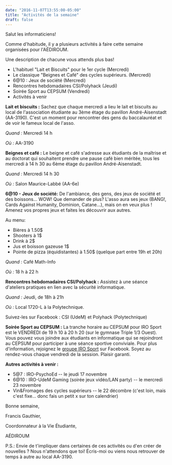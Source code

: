 ```yaml
---
date: "2016-11-07T13:55:00-05:00"
title: "Activités de la semaine"
draft: false
---
```


Salut les informaticiens!

Comme d'habitude, il y a plusieurs activités à faire cette semaine organisées pour l'AÉDIROUM.

Une description de chacune vous attends plus bas!

* L'habituel "Lait et Biscuits" pour le 1er cycle (Mercredi)
* Le classique "Beignes et Café" des cycles supérieurs. (Mercredi)
* 6@10 : Jeux de société (Mercredi)
* Rencontres hebdomadaires CSI/Polyhack (Jeudi) 
* Soirée Sport au CEPSUM (Vendredi) 
* Activités à venir

**Lait et biscuits :**
Sachez que chaque mercredi a lieu le lait et biscuits au local de l'association étudiante au 3ème étage du pavillon André-Aisenstadt (AA-3190).
C'est un moment pour rencontrer des gens du baccalauréat et de voir le fameux local de l'asso.

*Quand :* Mercredi 14 h

*Où :* AA-3190

**Beignes et café :**
Le beigne et café s'adresse aux étudiants de la maîtrise et au doctorat qui souhaitent prendre une pause café bien méritée, tous les mercredi à 14 h 30 au 6ème étage du pavillon André-Aisenstadt.

*Quand :* Mercredi 14 h 30

*Où :* Salon Maurice-Labbé (AA-6e)  

**6@10 - Jeux de société:**
De l'ambiance, des gens, des jeux de société et des boissons...
WOW! Que demander de plus?
L'asso aura ses jeux (BANG!, Cards Against Humanity, Dominion, Catane...), mais on en veux plus !
Amenez vos propres jeux et faites les découvrir aux autres.

Au menu:

* Bières à 1.50$
* Shooters à 1$
* Drink à 2$
* Jus et boisson gazeuse 1$
* Pointe de pizza (équidistantes) à 1.50$ (quelque part entre 19h et 20h)

*Quand :* Café Math-Info

*Où :* 18 h à 22 h

**Rencontres hebdomadaires CSI/Polyhack :**
Assistez à une séance d'ateliers pratiques en lien avec la sécurité informatique.

*Quand :* Jeudi, de 18h à 21h

*Où :* Local 1720-L à la Polytechnique.

Suivez-les sur Facebook : CSI (UdeM) et Polyhack (Polytechnique)

**Soirée Sport au CEPSUM :**
La tranche horaire au CEPSUM pour IRO Sport est le VENDREDI de 19 h 10 à 20 h 20 (sur le gymnase Triple 1/3 Ouest).
Vous pouvez vous joindre aux étudiants en informatique qui se rejoindront au CEPSUM pour participer à une séance sportive conviviale.
Pour plus d'information, rejoignez le [groupe IRO Sport](//fb.com/groups/718762054920741) sur Facebook.
Soyez au rendez-vous chaque vendredi de la session. Plaisir garanti.

**Autres activités à venir :**

* 5@7 : IRO-PsychoEd -- le jeudi 17 novembre
* 6@10 : IRO-UdeM Gaming (soirée jeux vidéo/LAN party) -- le mercredi 23 novembre
* Vin&Fromages des cycles supérieurs -- le 22 décombre (c'est loin, mais c'est fixe... donc fais un petit x sur ton calendrier)

Bonne semaine,

Francis Gauthier,

Coordonnateur à la Vie Étudiante,

AÉDIROUM

P.S.: Envie de t'impliquer dans certaines de ces activités ou d'en créer de nouvelles ?
Nous n'attendons que toi!
Écris-moi ou viens nous retrouver de temps à autre au local AA-3190.
